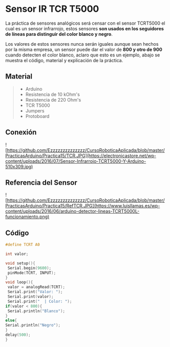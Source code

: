# Sensor IR TCR T5000

La práctica de sensores analógicos será censar con el sensor TCRT5000 el cual es un sensor infrarrojo, estos sensores **son usados en los seguidores de líneas para distinguir del color blanco y negro**.

Los valores de estos sensores nunca serán iguales aunque sean hechos por la misma empresa, un sensor puede dar el valor de **800 y otro de 900** cuando detecten el color blanco, aclaro que esto es un ejemplo, abajo se muestra el código, material y explicación de la práctica.

## Material
> - Arduino
> - Resistencia de 10 kOhm's
> - Resistencia de 220 Ohm's
> - TCR T5000
> - Jumpers
> - Protoboard

## Conexión
![https://github.com/Ezzzzzzzzzzzzzz/CursoRoboticaAplicada/blob/master/PracticasArduino/Practica15/TCR.JPG](https://electronicastore.net/wp-content/uploads/2016/07/Sensor-Infrarrojo-TCRT5000-Y-Arduino-510x309.jpg)

## Referencia del Sensor

![https://github.com/Ezzzzzzzzzzzzzz/CursoRoboticaAplicada/blob/master/PracticasArduino/Practica15/RefTCR.JPG](https://www.luisllamas.es/wp-content/uploads/2016/06/arduino-detector-lineas-TCRT5000L-funcionamiento.png)

## Código
```c
#define TCRT A0

int valor;

void setup(){
 Serial.begin(9600);
 pinMode(TCRT, INPUT);
} 
void loop(){
 valor = analogRead(TCRT);
 Serial.print("Valor: ");
 Serial.print(valor);
 Serial.print("  | Color: ");
if(valor < 800){
 Serial.println("Blanco");
}
else{
Serial.println("Negro");
}
delay(500);
}
```
<!--stackedit_data:
eyJoaXN0b3J5IjpbNzcyMjc5OTczLC05MTYxMjAxMywxMzEyOD
QwMzUzLC0xODk2MDA1NjY0LC0xNTM2NjMyNjU5XX0=
-->